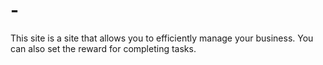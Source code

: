 # -
This site is a site that allows you to efficiently manage your business. You can also set the reward for completing tasks.
